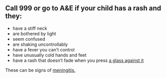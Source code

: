 ## Call 999 or go to A&E if your child has a rash and they:

* have a stiff neck
* are bothered by light
* seem confused
* are shaking uncontrollably
* have a fever you can’t control
* have unusually cold hands and feet
* have a rash that doesn’t fade when you press
  [a glass against it](https://www.meningitisnow.org/meningitis-explained/signs-and-symptoms/glass-test/?gclid=CJWh-aLL8s0CFcE_GwodT4ALcg)

These can be signs of [meningitis.](http://www.nhs.uk/conditions/Meningitis/Pages/Introduction.aspx)
